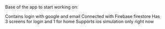 Base of the app to start working on:

Contains login with google and email
Connected with Firebase firestore
Has 3 screens for login and 1 for home
Supports ios simulation only right now

